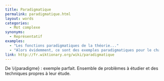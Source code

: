 ```yaml
---
title: Paradigmatique
permalink: paradigmatique.html
layout: words
categories:
  - Mot complexe
synonyms:
  - Représentatif
examples:
  - "Les fonctions paradigmatiques de la théorie..."
  - "Alors évidemment, ce sont des exemples paradigmatiques pour le chapitre..."
link: http://fr.wiktionary.org/wiki/paradigmatique
---
```


De \i{paradigme} : exemple parfait.
Ensemble de problèmes à étudier et des techniques propres à leur étude.

